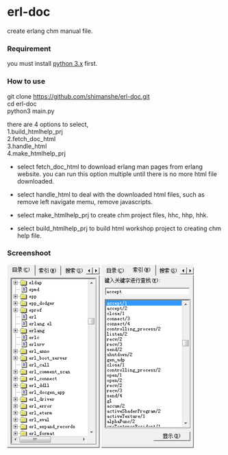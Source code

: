 # erl-doc
create erlang chm manual file.

### Requirement
you must install [python 3.x](https://www.python.org/downloads/) first.

### How to use  
git clone https://github.com/shimanshe/erl-doc.git  
cd erl-doc  
python3 main.py  

there are 4 options to select,  
1.build_htmlhelp_prj  
2.fetch_doc_html  
3.handle_html  
4.make_htmlhelp_prj  

* select fetch_doc_html to download erlang man pages from erlang website.
you can run this option multiple until there is no more html file downloaded.

* select handle_html to deal with the downloaded html files, such as remove left navigate memu, remove javascripts.

* select make_htmlhelp_prj to create chm project files, hhc, hhp, hhk.
* select build_htmlhelp_prj to build html workshop project to creating chm help file.

### Screenshoot
![catalog](https://github.com/shimanshe/erl-doc/raw/master/cata.png)
![index](https://github.com/shimanshe/erl-doc/raw/master/index.png)